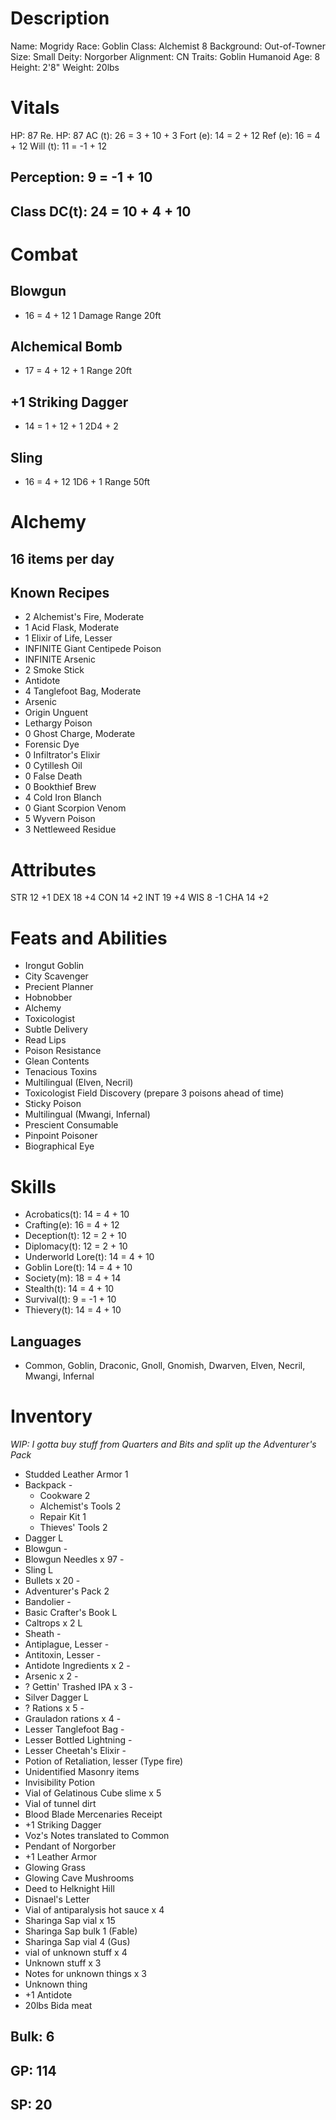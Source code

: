 <!-- markdownlint-disable MD004 -->
<!-- markdownlint-disable MD024 -->
<!-- markdownlint-disable MD025 -->
<!-- markdownlint-disable MD030 -->
<!-- markdownlint-disable MD036 -->

# Description

 Name:       Mogridy
 Race:       Goblin
 Class:      Alchemist 8
 Background: Out-of-Towner
 Size:       Small
 Deity:      Norgorber
 Alignment:  CN
 Traits:     Goblin Humanoid
 Age:        8
 Height:     2'8"
 Weight:     20lbs

# Vitals

 HP:       87
 Re. HP:   87
 AC (t):   26 = 3 + 10 + 3
 Fort (e): 14 =  2 + 12
 Ref (e):  16 =  4 + 12
 Will (t): 11 = -1 + 12

## Perception: 9 = -1 + 10

## Class DC(t): 24 = 10 + 4 + 10

# Combat

## Blowgun

+ 16 = 4 + 12
 1 Damage
 Range 20ft

## Alchemical Bomb

+ 17 = 4 + 12 + 1
 Range 20ft

## +1 Striking Dagger

+ 14 = 1 + 12 + 1
 2D4 + 2

## Sling

+ 16 = 4 + 12
 1D6 + 1
 Range 50ft

# Alchemy

## 16 items per day

## Known Recipes

- 2 Alchemist's Fire, Moderate
- 1 Acid Flask, Moderate
- 1 Elixir of Life, Lesser
-   INFINITE Giant Centipede Poison
-   INFINITE Arsenic
- 2 Smoke Stick
-   Antidote
- 4 Tanglefoot Bag, Moderate
-   Arsenic
-   Origin Unguent
-   Lethargy Poison
- 0 Ghost Charge, Moderate
-   Forensic Dye
- 0 Infiltrator's Elixir
- 0 Cytillesh Oil
- 0 False Death
- 0 Bookthief Brew
- 4 Cold Iron Blanch
- 0 Giant Scorpion Venom
- 5 Wyvern Poison
- 3 Nettleweed Residue

# Attributes

STR 12 +1
DEX 18 +4
CON 14 +2
INT 19 +4
WIS 8  -1
CHA 14 +2

# Feats and Abilities

- Irongut Goblin
- City Scavenger
- Precient Planner
- Hobnobber
- Alchemy
- Toxicologist
- Subtle Delivery
- Read Lips
- Poison Resistance
- Glean Contents
- Tenacious Toxins
- Multilingual (Elven, Necril)
- Toxicologist Field Discovery (prepare 3 poisons ahead of time)
- Sticky Poison
- Multilingual (Mwangi, Infernal)
- Prescient Consumable
- Pinpoint Poisoner
- Biographical Eye

# Skills

- Acrobatics(t):      14 =  4 + 10
- Crafting(e):        16 =  4 + 12
- Deception(t):       12 =  2 + 10
- Diplomacy(t):       12 =  2 + 10
- Underworld Lore(t): 14 =  4 + 10
- Goblin Lore(t):     14 =  4 + 10
- Society(m):         18 =  4 + 14
- Stealth(t):         14 =  4 + 10
- Survival(t):        9 = -1 + 10
- Thievery(t):        14 =  4 + 10

## Languages

- Common, Goblin, Draconic, Gnoll, Gnomish, Dwarven, Elven, Necril, Mwangi, Infernal

# Inventory

*WIP: I gotta buy stuff from Quarters and Bits and split up the Adventurer's Pack*

- Studded Leather Armor     1
- Backpack                  -
  - Cookware                2
  - Alchemist's Tools       2
  - Repair Kit              1
  - Thieves' Tools          2
- Dagger                    L
- Blowgun                   -
- Blowgun Needles x 97      -
- Sling                     L
- Bullets x 20              -
- Adventurer's Pack         2
- Bandolier                 -
- Basic Crafter's Book      L
- Caltrops x 2              L
- Sheath                    -
- Antiplague, Lesser        -
- Antitoxin, Lesser         -
- Antidote Ingredients x 2  -
- Arsenic x 2               -
- ? Gettin' Trashed IPA x 3 -
- Silver Dagger             L
- ? Rations x 5             -
- Grauladon rations x 4     -
- Lesser Tanglefoot Bag     -
- Lesser Bottled Lightning  -
- Lesser Cheetah's Elixir   -
- Potion of Retaliation, lesser (Type fire)
- Unidentified Masonry items
- Invisibility Potion
- Vial of Gelatinous Cube slime x 5
- Vial of tunnel dirt
- Blood Blade Mercenaries Receipt
- +1 Striking Dagger
- Voz's Notes translated to Common
- Pendant of Norgorber
- +1 Leather Armor
- Glowing Grass
- Glowing Cave Mushrooms
- Deed to Helknight Hill
- Disnael's Letter
- Vial of antiparalysis hot sauce x 4
- Sharinga Sap vial x 15
- Sharinga Sap bulk 1 (Fable)
- Sharinga Sap vial 4 (Gus)
- vial of unknown stuff x 4
- Unknown stuff x 3
- Notes for unknown things x 3
- Unknown thing
- +1 Antidote
- 20lbs Bida meat


## Bulk: 6

## GP: 114

## SP: 20
